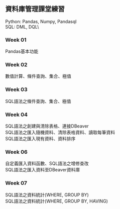 ## 資料庫管理課堂練習
Python: Pandas, Numpy, Pandasql\
SQL: DML, DQL\
### Week 01
Pandas基本功能
### Week 02
數值計算、條件查詢、集合、極值
### Week 03
SQL語法之條件查詢、集合、極值
### Week 04
SQL語法之創建與清除表格、連接DBeaver\
SQL語法之匯入隨機資料、清除表格資料、讀取每筆資料\
SQL語法之匯入現有資料、資料排序
### Week 06
自定義匯入資料函數、SQL語法之增修查改\
SQL語法之匯入資料至DBeaver資料庫
### Week 07
SQL語法之資料統計(WHERE, GROUP BY)\
SQL語法之資料統計(WHERE, GROUP BY, HAVING)
